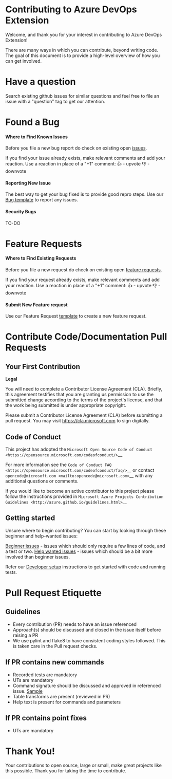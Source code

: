 # Contributing to Azure DevOps Extension

Welcome, and thank you for your interest in contributing to Azure DevOps Extension!

There are many ways in which you can contribute, beyond writing code. The goal of this document is to provide a high-level overview of how you can get involved.

# Have a question

Search existing github issues for similar questions and feel free to file an issue with a "question" tag to get our attention. 

# Found a Bug

#### Where to Find Known Issues

Before you file a new bug report do check on existing open [issues](https://github.com/Microsoft/vsts-cli/issues?q=is%3Aopen+is%3Aissue+label%3Abug). 

If you find your issue already exists, make relevant comments and add your reaction. Use a reaction in place of a "+1" comment:
👍 - upvote
👎 - downvote

#### Reporting New Issue

The best way to get your bug fixed is to provide good repro steps. Use our [Bug template](TODO) to report any issues.

#### Security Bugs

TO-DO

# Feature Requests

#### Where to Find Existing Requests

Before you file a new request do check on existing open [feature requests](https://github.com/Microsoft/vsts-cli/issues?q=is%3Aissue+is%3Aopen+label%3AFeature). 

If you find your request already exists, make relevant comments and add your reaction. Use a reaction in place of a "+1" comment:
👍 - upvote
👎 - downvote


#### Submit New Feature request 

Use our Feature Request [template](TODO) to create a new feature request. 

# Contribute Code/Documentation Pull Requests

## Your First Contribution

**Legal**

You will need to complete a Contributor License Agreement (CLA). Briefly, this agreement testifies that you are granting us permission to use the submitted change according to the terms of the project's license, and that the work being submitted is under appropriate copyright.

Please submit a Contributor License Agreement (CLA) before submitting a pull request. You may visit https://cla.microsoft.com to sign digitally.

## Code of Conduct
This project has adopted the `Microsoft Open Source Code of Conduct <https://opensource.microsoft.com/codeofconduct/>`__.

For more information see the `Code of Conduct FAQ <https://opensource.microsoft.com/codeofconduct/faq/>`__ or contact `opencode@microsoft.com <mailto:opencode@microsoft.com>`__ with any additional questions or comments.

If you would like to become an active contributor to this project please
follow the instructions provided in `Microsoft Azure Projects Contribution Guidelines <http://azure.github.io/guidelines.html>`__

## Getting started 

Unsure where to begin contributing? You can start by looking through these beginner and help-wanted issues:

[Beginner issues](TODO) - issues which should only require a few lines of code, and a test or two.
[Help wanted issues](TODO) - issues which should be a bit more involved than beginner issues.

Refer our [Developer setup](TODO) instructions to get started with code and running tests.

# Pull Request Etiquette 

## Guidelines
- Every contribution (PR) needs to have an issue referenced
- Approach(s) should be discussed and closed in the issue itself before raising a PR
- We use pylint and flake8 to have consistent coding styles followed. This is taken care in the Pull request checks.

## If PR contains new commands
- Recorded tests are mandatory
- UTs are mandatory
- Command signature should be discussed and approved in referenced issue. [Sample](https://github.com/Microsoft/vsts-cli/issues/319)
- Table transforms are present (reviewed in PR)
- Help text is present for commands and parameters

## If PR contains point fixes
- UTs are mandatory


# Thank You!

Your contributions to open source, large or small, make great projects like this possible. Thank you for taking the time to contribute.